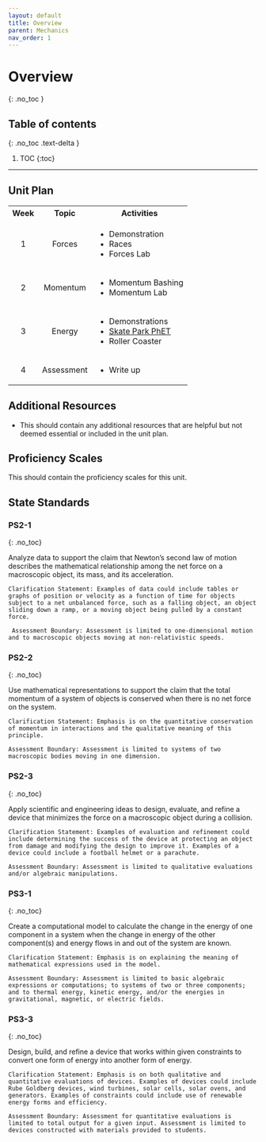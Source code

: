 ```yaml
---
layout: default
title: Overview
parent: Mechanics
nav_order: 1
---
```


# Overview
{: .no_toc }

<!-- table of contents for the page -->
## Table of contents
{: .no_toc .text-delta }

1. TOC
{:toc}

---

## Unit Plan
<table>
  <tbody>
    <tr>
      <th align="center"> Week</th>
      <th align="center">Topic</th>
      <th>Activities</th>
    </tr>
    <tr>
      <td align="center"> 1</td>
      <td align="center">Forces</td>
      <td><ul><li>Demonstration</li><li>Races</li><li>Forces Lab</li></ul></td>
    </tr>
    <tr>
      <td align="center"> 2</td>
      <td align="center">Momentum</td>
      <td><ul><li>Momentum Bashing</li><li>Momentum Lab</li></ul></td>
    </tr>
    <tr>
      <td align="center"> 3</td>
      <td align="center">Energy</td>
      <td><ul><li>Demonstrations</li><li><a href="https://phet.colorado.edu/en/simulation/energy-skate-park">Skate Park PhET</a></li><li>Roller Coaster</li></ul></td>
    </tr>
    <tr>
      <td align="center"> 4</td>
      <td align="center">Assessment</td>
      <td><ul><li>Write up</li></ul></td>
    </tr>
  </tbody>
</table>

## Additional Resources
  * This should contain any additional resources that are helpful but not deemed essential or included in the unit plan.

## Proficiency Scales
This should contain the proficiency scales for this unit.

## State Standards
### PS2-1
{: .no_toc}

Analyze data to support the claim that Newton’s second law of motion describes the mathematical relationship among the net force on a macroscopic object, its mass, and its acceleration.

    Clarification Statement: Examples of data could include tables or graphs of position or velocity as a function of time for objects subject to a net unbalanced force, such as a falling object, an object sliding down a ramp, or a moving object being pulled by a constant force.

     Assessment Boundary: Assessment is limited to one-dimensional motion and to macroscopic objects moving at non-relativistic speeds.

### PS2-2
{: .no_toc}

Use mathematical representations to support the claim that the total momentum of a system of objects is
conserved when there is no net force on the system.

    Clarification Statement: Emphasis is on the quantitative conservation of momentum in interactions and the qualitative meaning of this principle.

    Assessment Boundary: Assessment is limited to systems of two macroscopic bodies moving in one dimension.

### PS2-3
{: .no_toc}

Apply scientific and engineering ideas to design, evaluate, and refine a device that minimizes the force on a
macroscopic object during a collision.

    Clarification Statement: Examples of evaluation and refinement could include determining the success of the device at protecting an object from damage and modifying the design to improve it. Examples of a device could include a football helmet or a parachute.

    Assessment Boundary: Assessment is limited to qualitative evaluations and/or algebraic manipulations.


### PS3-1
{: .no_toc}

Create a computational model to calculate the change in the energy of one component in a system when the change in energy of the other component(s) and energy flows in and out of the system are known.

    Clarification Statement: Emphasis is on explaining the meaning of mathematical expressions used in the model.

    Assessment Boundary: Assessment is limited to basic algebraic expressions or computations; to systems of two or three components; and to thermal energy, kinetic energy, and/or the energies in gravitational, magnetic, or electric fields.

### PS3-3
{: .no_toc}

Design, build, and refine a device that works within given constraints to convert one form of energy into another form of energy.

    Clarification Statement: Emphasis is on both qualitative and quantitative evaluations of devices. Examples of devices could include Rube Goldberg devices, wind turbines, solar cells, solar ovens, and generators. Examples of constraints could include use of renewable energy forms and efficiency.

    Assessment Boundary: Assessment for quantitative evaluations is limited to total output for a given input. Assessment is limited to devices constructed with materials provided to students.



